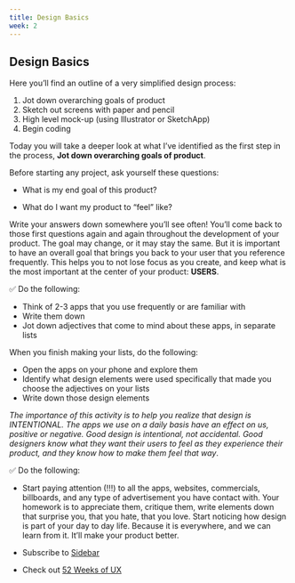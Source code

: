 ```yaml
---
title: Design Basics
week: 2
---
```


## Design Basics
Here you’ll find an outline of a very simplified design process:
 
1. Jot down overarching goals of product
2. Sketch out screens with paper and pencil
3. High level mock-up (using Illustrator or SketchApp)
4. Begin coding
 
Today you will take a deeper look at what I’ve identified as the first step in the process, **Jot down overarching goals of product**.
 
Before starting any project, ask yourself these questions:  

* What is my end goal of this product?

* What do I want my product to “feel” like? 
 
Write your answers down somewhere you’ll see often! You’ll come back to those first questions again and again throughout the development of your product. The goal may change, or it may stay the same. But it is important to have an overall goal that brings you back to your user that you reference frequently. This helps you to not lose focus as you create, and keep what is the most important at the center of your product: **USERS**. 
 
 
:white_check_mark: Do the following:

* Think of 2-3 apps that you use frequently or are familiar with
* Write them down
* Jot down adjectives that come to mind about these apps, in separate lists 


When you finish making your lists, do the following:
* Open the apps on your phone and explore them
* Identify what design elements were used specifically that made you choose the adjectives on your lists
* Write down those design elements
 

  
*The importance of this activity is to help you realize that design is INTENTIONAL. The apps we use on a daily basis have an effect on us, positive or negative. Good design is intentional, not accidental. Good designers know what they want their users to feel as they experience their product, and they know how to make them feel that way*. 
 
:white_check_mark: Do the following:

* Start paying attention (!!!)  to all the apps, websites, commercials, billboards, and any type of advertisement you have contact with. Your homework is to appreciate them, critique them, write elements down that surprise you, that you hate, that you love. Start noticing how design is part of your day to day life. Because it is everywhere, and we can learn from it. It’ll make your product better.
  
* Subscribe to [Sidebar](http://sidebar.io/)  
* Check out [52 Weeks of UX](http://52weeksofux.com/tagged/week_1)